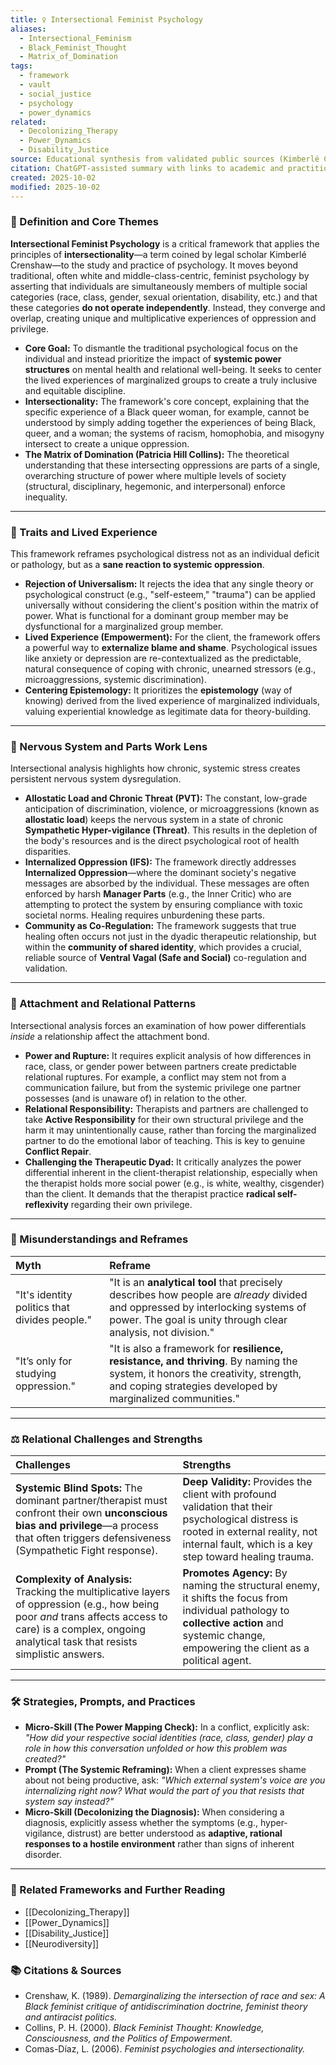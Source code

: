 ```yaml
---
title: ♀️ Intersectional Feminist Psychology
aliases:
  - Intersectional_Feminism
  - Black_Feminist_Thought
  - Matrix_of_Domination
tags:
  - framework
  - vault
  - social_justice
  - psychology
  - power_dynamics
related:
  - Decolonizing_Therapy
  - Power_Dynamics
  - Disability_Justice
source: Educational synthesis from validated public sources (Kimberlé Crenshaw, Patricia Hill Collins)
citation: ChatGPT-assisted summary with links to academic and practitioner materials
created: 2025-10-02
modified: 2025-10-02
---
```


<!-- @format -->

### 🧩 Definition and Core Themes

**Intersectional Feminist Psychology** is a critical framework that applies the principles of **intersectionality**—a term coined by legal scholar Kimberlé Crenshaw—to the study and practice of psychology. It moves beyond traditional, often white and middle-class-centric, feminist psychology by asserting that individuals are simultaneously members of multiple social categories (race, class, gender, sexual orientation, disability, etc.) and that these categories **do not operate independently**. Instead, they converge and overlap, creating unique and multiplicative experiences of oppression and privilege.

- **Core Goal:** To dismantle the traditional psychological focus on the individual and instead prioritize the impact of **systemic power structures** on mental health and relational well-being. It seeks to center the lived experiences of marginalized groups to create a truly inclusive and equitable discipline.
- **Intersectionality:** The framework's core concept, explaining that the specific experience of a Black queer woman, for example, cannot be understood by simply adding together the experiences of being Black, queer, and a woman; the systems of racism, homophobia, and misogyny intersect to create a unique oppression.
- **The Matrix of Domination (Patricia Hill Collins):** The theoretical understanding that these intersecting oppressions are parts of a single, overarching structure of power where multiple levels of society (structural, disciplinary, hegemonic, and interpersonal) enforce inequality.

---

### 🌿 Traits and Lived Experience

This framework reframes psychological distress not as an individual deficit or pathology, but as a **sane reaction to systemic oppression**.

- **Rejection of Universalism:** It rejects the idea that any single theory or psychological construct (e.g., "self-esteem," "trauma") can be applied universally without considering the client's position within the matrix of power. What is functional for a dominant group member may be dysfunctional for a marginalized group member.
- **Lived Experience (Empowerment):** For the client, the framework offers a powerful way to **externalize blame and shame**. Psychological issues like anxiety or depression are re-contextualized as the predictable, natural consequence of coping with chronic, unearned stressors (e.g., microaggressions, systemic discrimination).
- **Centering Epistemology:** It prioritizes the **epistemology** (way of knowing) derived from the lived experience of marginalized individuals, valuing experiential knowledge as legitimate data for theory-building.

---

### 🧠 Nervous System and Parts Work Lens

Intersectional analysis highlights how chronic, systemic stress creates persistent nervous system dysregulation.

- **Allostatic Load and Chronic Threat (PVT):** The constant, low-grade anticipation of discrimination, violence, or microaggressions (known as **allostatic load**) keeps the nervous system in a state of chronic **Sympathetic Hyper-vigilance (Threat)**. This results in the depletion of the body's resources and is the direct psychological root of health disparities.
- **Internalized Oppression (IFS):** The framework directly addresses **Internalized Oppression**—where the dominant society's negative messages are absorbed by the individual. These messages are often enforced by harsh **Manager Parts** (e.g., the Inner Critic) who are attempting to protect the system by ensuring compliance with toxic societal norms. Healing requires unburdening these parts.
- **Community as Co-Regulation:** The framework suggests that true healing often occurs not just in the dyadic therapeutic relationship, but within the **community of shared identity**, which provides a crucial, reliable source of **Ventral Vagal (Safe and Social)** co-regulation and validation.

---

### 💞 Attachment and Relational Patterns

Intersectional analysis forces an examination of how power differentials _inside_ a relationship affect the attachment bond.

- **Power and Rupture:** It requires explicit analysis of how differences in race, class, or gender power between partners create predictable relational ruptures. For example, a conflict may stem not from a communication failure, but from the systemic privilege one partner possesses (and is unaware of) in relation to the other.
- **Relational Responsibility:** Therapists and partners are challenged to take **Active Responsibility** for their own structural privilege and the harm it may unintentionally cause, rather than forcing the marginalized partner to do the emotional labor of teaching. This is key to genuine **Conflict Repair**.
- **Challenging the Therapeutic Dyad:** It critically analyzes the power differential inherent in the client-therapist relationship, especially when the therapist holds more social power (e.g., is white, wealthy, cisgender) than the client. It demands that the therapist practice **radical self-reflexivity** regarding their own privilege.

---

### 🔄 Misunderstandings and Reframes

| Myth                                          | Reframe                                                                                                                                                                                          |
| :-------------------------------------------- | :----------------------------------------------------------------------------------------------------------------------------------------------------------------------------------------------- |
| "It's identity politics that divides people." | "It is an **analytical tool** that precisely describes how people are _already_ divided and oppressed by interlocking systems of power. The goal is unity through clear analysis, not division." |
| "It’s only for studying oppression."          | "It is also a framework for **resilience, resistance, and thriving**. By naming the system, it honors the creativity, strength, and coping strategies developed by marginalized communities."    |

---

### ⚖️ Relational Challenges and Strengths

| Challenges                                                                                                                                                                                                    | Strengths                                                                                                                                                                                       |
| :------------------------------------------------------------------------------------------------------------------------------------------------------------------------------------------------------------ | :---------------------------------------------------------------------------------------------------------------------------------------------------------------------------------------------- |
| **Systemic Blind Spots:** The dominant partner/therapist must confront their own **unconscious bias and privilege**—a process that often triggers defensiveness (Sympathetic Fight response).                 | **Deep Validity:** Provides the client with profound validation that their psychological distress is rooted in external reality, not internal fault, which is a key step toward healing trauma. |
| **Complexity of Analysis:** Tracking the multiplicative layers of oppression (e.g., how being poor _and_ trans affects access to care) is a complex, ongoing analytical task that resists simplistic answers. | **Promotes Agency:** By naming the structural enemy, it shifts the focus from individual pathology to **collective action** and systemic change, empowering the client as a political agent.    |

---

### 🛠️ Strategies, Prompts, and Practices

- **Micro-Skill (The Power Mapping Check):** In a conflict, explicitly ask: _"How did your respective social identities (race, class, gender) play a role in how this conversation unfolded or how this problem was created?"_
- **Prompt (The Systemic Reframing):** When a client expresses shame about not being productive, ask: _"Which external system's voice are you internalizing right now? What would the part of you that resists that system say instead?"_
- **Micro-Skill (Decolonizing the Diagnosis):** When considering a diagnosis, explicitly assess whether the symptoms (e.g., hyper-vigilance, distrust) are better understood as **adaptive, rational responses to a hostile environment** rather than signs of inherent disorder.

---

### 🔗 Related Frameworks and Further Reading

- [[Decolonizing_Therapy]]
- [[Power_Dynamics]]
- [[Disability_Justice]]
- [[Neurodiversity]]

### 📚 Citations & Sources

- Crenshaw, K. (1989). _Demarginalizing the intersection of race and sex: A Black feminist critique of antidiscrimination doctrine, feminist theory and antiracist politics._
- Collins, P. H. (2000). _Black Feminist Thought: Knowledge, Consciousness, and the Politics of Empowerment._
- Comas-Díaz, L. (2006). _Feminist psychologies and intersectionality._
